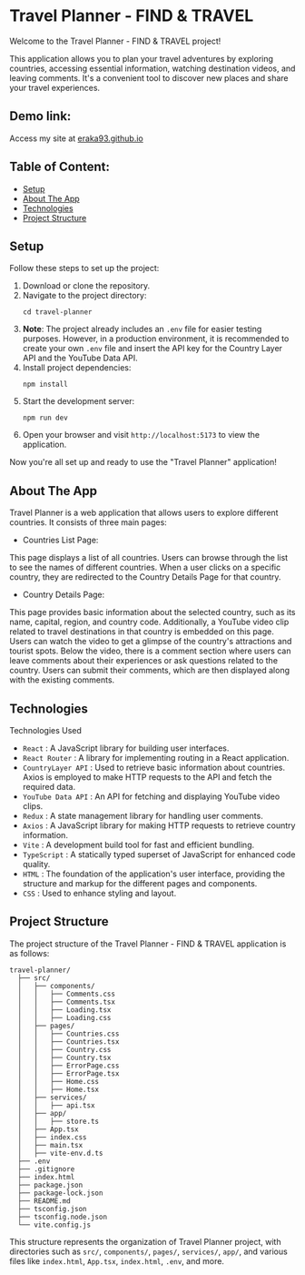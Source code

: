 # Travel Planner - FIND & TRAVEL

Welcome to the Travel Planner - FIND & TRAVEL project!

This application allows you to plan your travel adventures by exploring countries, accessing essential information, watching destination videos, and leaving comments. It's a convenient tool to discover new places and share your travel experiences.

## Demo link:

Access my site at [eraka93.github.io](https://eraka93.github.io/)

## Table of Content:

- [Setup](#setup)
- [About The App](#about-the-app)
- [Technologies](#technologies)
- [Project Structure](#structure)

## Setup

Follow these steps to set up the project:

1. Download or clone the repository.
2. Navigate to the project directory:
   ```
   cd travel-planner
   ```
3. **Note**: The project already includes an `.env` file for easier testing purposes. However, in a production environment, it is recommended to create your own `.env` file and insert the API key for the Country Layer API and the YouTube Data API.
4. Install project dependencies:
   ```
   npm install
   ```
5. Start the development server:
   ```
   npm run dev
   ```
6. Open your browser and visit `http://localhost:5173` to view the application.

Now you're all set up and ready to use the "Travel Planner" application!

## About The App

Travel Planner is a web application that allows users to explore different countries. It consists of three main pages:

- Countries List Page:

This page displays a list of all countries.
Users can browse through the list to see the names of different countries.
When a user clicks on a specific country, they are redirected to the Country Details Page for that country.

- Country Details Page:

This page provides basic information about the selected country, such as its name, capital, region, and country code.
Additionally, a YouTube video clip related to travel destinations in that country is embedded on this page.
Users can watch the video to get a glimpse of the country's attractions and tourist spots.
Below the video, there is a comment section where users can leave comments about their experiences or ask questions related to the country.
Users can submit their comments, which are then displayed along with the existing comments.

## Technologies

Technologies Used

- `React` : A JavaScript library for building user interfaces.
- `React Router` : A library for implementing routing in a React application.
- `CountryLayer API` : Used to retrieve basic information about countries. Axios is employed to make HTTP requests to the API and fetch the required data.
- `YouTube Data API` : An API for fetching and displaying YouTube video clips.
- `Redux` : A state management library for handling user comments.
- `Axios` : A JavaScript library for making HTTP requests to retrieve country information.
- `Vite` : A development build tool for fast and efficient bundling.
- `TypeScript` : A statically typed superset of JavaScript for enhanced code quality.
- `HTML` : The foundation of the application's user interface, providing the structure and markup for the different pages and components.
- `CSS` : Used to enhance styling and layout.

## Project Structure

The project structure of the Travel Planner - FIND & TRAVEL application is as follows:

```
travel-planner/
  ├── src/
  │   ├── components/
  │   │   ├── Comments.css
  │   │   ├── Comments.tsx
  │   │   ├── Loading.tsx
  │   │   ├── Loading.css
  │   ├── pages/
  │   │   ├── Countries.css
  │   │   ├── Countries.tsx
  │   │   ├── Country.css
  │   │   ├── Country.tsx
  │   │   ├── ErrorPage.css
  │   │   ├── ErrorPage.tsx
  │   │   ├── Home.css
  │   │   ├── Home.tsx
  │   ├── services/
  │   │   ├── api.tsx
  │   ├── app/
  │   │   ├── store.ts
  │   ├── App.tsx
  │   ├── index.css
  │   ├── main.tsx
  │   ├── vite-env.d.ts
  ├── .env
  ├── .gitignore
  ├── index.html
  ├── package.json
  ├── package-lock.json
  ├── README.md
  ├── tsconfig.json
  ├── tsconfig.node.json
  └── vite.config.js
```

This structure represents the organization of Travel Planner project, with directories such as `src/`, `components/`, `pages/`, `services/`, `app/`, and various files like `index.html`, `App.tsx`, `index.html`, `.env`, and more.
